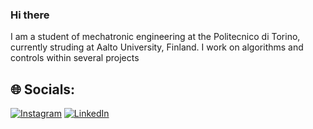 
### Hi there
I am a student of mechatronic engineering at the Politecnico di Torino, currently struding at Aalto University, Finland. I work on algorithms and controls within several projects


## 🌐 Socials:
[![Instagram](https://img.shields.io/badge/Instagram-%23E4405F.svg?logo=Instagram&logoColor=white)](https://instagram.com/noah_crestaz) [![LinkedIn](https://img.shields.io/badge/LinkedIn-%230077B5.svg?logo=linkedin&logoColor=white)](https://linkedin.com/in/pietronoahcrestaz) 


